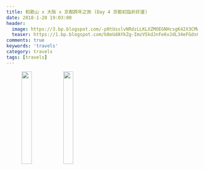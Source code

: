 ```yaml
---
title: 和歌山 x 大阪 x 京都跨年之旅 (Day 4 京都初詣祈好運)
date: 2018-1-20 19:03:00
header:
  image: https://3.bp.blogspot.com/-p0tUsslvNRdzLLKLXZMOEGNHcsgK42X3CMWkIx9GHeMvJN9ojUswnsmT4gjXHuoeQIpYaygNJU=s1600
  teaser: https://1.bp.blogspot.com/b8eUdAYkZg-ImzV5kdJnFe6vJdL34eFGds68izLR1ioma20aidDpqlq3mD4N4c4UTGag2GGqo5o=s1600
comments: true
keywords: 'travels'
category: travels
tags: [travels]
---
```


<figure class="half">
    <img src="https://3.bp.blogspot.com/LvS4orehhISzhb81pK5ZuOI3Vk3FzEf5weSSMk0uNnvW0_aoecmypHAKcTnEFH_HeCrPvGl6j3Y=s1600" height="25%" width="25%">
    <img src="https://3.bp.blogspot.com/23ac_r9gyLKf3pyQNrnBp-BrkZXE3EHWVgZBMCVz8VTBjt_stCsjsKOz1fVXGY1hqNZ3EkzyS7o=s1600" height="25%" width="25%">
</figure>
